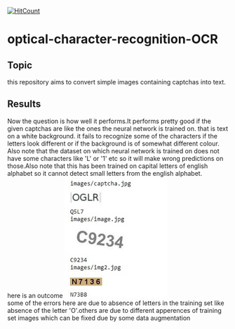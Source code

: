 [![HitCount](http://hits.dwyl.io/adibyte95/optical-character-recognition-OCR.svg)](http://hits.dwyl.io/adibyte95/optical-character-recognition-OCR)
# optical-character-recognition-OCR
<h2>Topic</h2>
this repository aims to convert simple images containing captchas into text.

<h2>Results</h2>
Now the question is how well it performs.It performs pretty good if the given captchas are like the ones the neural network is trained on. that is text on a white background. it fails to recognize some of the characters if the letters look different or if the background is of somewhat different colour. Also note that the dataset on which neural network is trained on does not have some characters like 'L' or '1' etc so it will make wrong predictions on those.Also note that this has been trained on capital letters of english alphabet so it cannot detect small letters from the english alphabet.<br/>
here is an outcome 
<img src="https://github.com/Sujay-Tandel/Optical-Character-Recognition/blob/master/media/output.jpg" /><br/>
some of the errors here are due to absence of letters in the training set like absence of the letter 'O'.others are due to different apperences of training set images which can be fixed due by some data augmentation 
